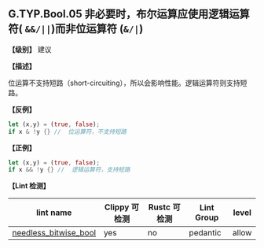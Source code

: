 ## G.TYP.Bool.05 非必要时，布尔运算应使用逻辑运算符( `&&/||`)而非位运算符 (`&/|`)

**【级别】** 建议

**【描述】**

位运算不支持短路（short-circuiting），所以会影响性能。逻辑运算符则支持短路。

**【反例】**

```rust
let (x,y) = (true, false);
if x & !y {} //  位运算符，不支持短路
```

**【正例】**

```rust
let (x,y) = (true, false);
if x && !y {} //  逻辑运算符，支持短路
```

**【Lint 检测】**

| lint name                                                    | Clippy 可检测 | Rustc 可检测 | Lint Group | level |
| ------------------------------------------------------------ | ------------- | ------------ | ---------- | ----- |
| [needless_bitwise_bool](https://rust-lang.github.io/rust-clippy/master/#needless_bitwise_bool) | yes           | no           | pedantic   | allow |


